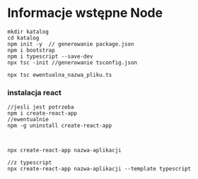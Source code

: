 # Informacje wstępne Node

```console 
mkdir katalog
cd katalog
npm init -y  // generowanie package.json
npm i bootstrap
npm i typescript --save-dev
npx tsc -init //generowanie tsconfig.json

npx tsc ewentualna_nazwa_pliku.ts
```
### instalacja react
```console
//jesli jest potrzeba
npm i create-react-app
//ewentualnie
npm -g uninstall create-react-app



npx create-react-app nazwa-aplikacji

//z typescript
npx create-react-app nazwa-aplikacji --template typescript
```